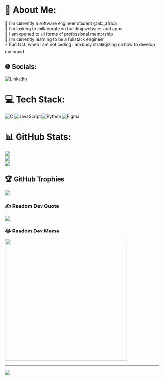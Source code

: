 # 💫 About Me:
🔭 I’m currently a software engineer student @alx_africa<br>👯 I’m looking to collaborate on building websites and apps <br>🤝 I am opened to all forms of professional mentorship <br>🌱 I’m currently learning to be a fullstack engineer<br>⚡ Fun fact: when i am not coding i am busy strategizing on how to develop my brand 


## 🌐 Socials:
[![LinkedIn](https://img.shields.io/badge/LinkedIn-%230077B5.svg?logo=linkedin&logoColor=white)](https://linkedin.com/in/fawas-iwayemi) 

# 💻 Tech Stack:
![C](https://img.shields.io/badge/c-%2300599C.svg?style=for-the-badge&logo=c&logoColor=white) ![JavaScript](https://img.shields.io/badge/javascript-%23323330.svg?style=for-the-badge&logo=javascript&logoColor=%23F7DF1E) ![Python](https://img.shields.io/badge/python-3670A0?style=for-the-badge&logo=python&logoColor=ffdd54) ![Figma](https://img.shields.io/badge/figma-%23F24E1E.svg?style=for-the-badge&logo=figma&logoColor=white)
# 📊 GitHub Stats:
![](https://github-readme-stats.vercel.app/api?username=addizz-cell&theme=dark&hide_border=false&include_all_commits=false&count_private=false)<br/>
![](https://github-readme-streak-stats.herokuapp.com/?user=addizz-cell&theme=dark&hide_border=false)<br/>
![](https://github-readme-stats.vercel.app/api/top-langs/?username=addizz-cell&theme=dark&hide_border=false&include_all_commits=false&count_private=false&layout=compact)

## 🏆 GitHub Trophies
![](https://github-profile-trophy.vercel.app/?username=addizz-cell&theme=radical&no-frame=false&no-bg=false&margin-w=4)

### ✍️ Random Dev Quote
![](https://quotes-github-readme.vercel.app/api?type=horizontal&theme=radical)

### 😂 Random Dev Meme
<img src='https://randommeme-five.vercel.app/' style="height: 400px;"/>

---
[![](https://visitcount.itsvg.in/api?id=addizz-cell&icon=0&color=0)](https://visitcount.itsvg.in)

<!-- Proudly created with GPRM ( https://gprm.itsvg.in ) -->
